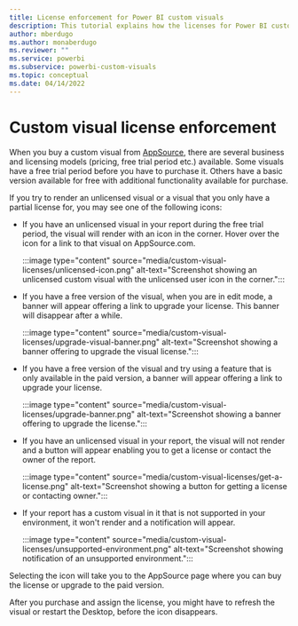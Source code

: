```yaml
---
title: License enforcement for Power BI custom visuals
description: This tutorial explains how the licenses for Power BI custom visuals are enforced.
author: mberdugo
ms.author: monaberdugo
ms.reviewer: ""
ms.service: powerbi
ms.subservice: powerbi-custom-visuals
ms.topic: conceptual
ms.date: 04/14/2022
---
```


# Custom visual license enforcement

When you buy a custom visual from [AppSource](https://appsource.microsoft.com/marketplace/apps?product=power-bi-visuals), there are several business and licensing models (pricing, free trial period etc.) available. Some visuals have a free trial period before you have to purchase it. Others have a basic version available for free with additional functionality available for purchase.

If you try to render an unlicensed visual or a visual that you only have a partial license for, you may see one of the following icons:

* If you have an unlicensed visual in your report during the free trial period, the visual will render with an icon in the corner. Hover over the icon for a link to that visual on AppSource.com.

  :::image type="content" source="media/custom-visual-licenses/unlicensed-icon.png" alt-text="Screenshot showing an unlicensed custom visual with the unlicensed user icon in the corner.":::

* If you have a free version of the visual, when you are in edit mode, a banner will appear offering a link to upgrade your license. This banner will disappear after a while.

  :::image type="content" source="media/custom-visual-licenses/upgrade-visual-banner.png" alt-text="Screenshot showing a banner offering to upgrade the visual license.":::

* If you have a free version of the visual and try using a feature that is only available in the paid version, a banner will appear offering a link to upgrade your license.

  :::image type="content" source="media/custom-visual-licenses/upgrade-banner.png" alt-text="Screenshot showing a banner offering to upgrade the license.":::

* If you have an unlicensed visual in your report, the visual will not render and a button will appear enabling you to get a license or contact the owner of the report.

  :::image type="content" source="media/custom-visual-licenses/get-a-license.png" alt-text="Screenshot showing a button for getting a license or contacting owner.":::

* If your report has a custom visual in it that is not supported in your environment, it won't render and a notification will appear.

  :::image type="content" source="media/custom-visual-licenses/unsupported-environment.png" alt-text="Screenshot showing notification of an unsupported environment.":::

Selecting the icon will take you to the AppSource page where you can buy the license or upgrade to the paid version.

After you purchase and assign the license, you might have to refresh the visual or restart the Desktop, before the icon disappears.
